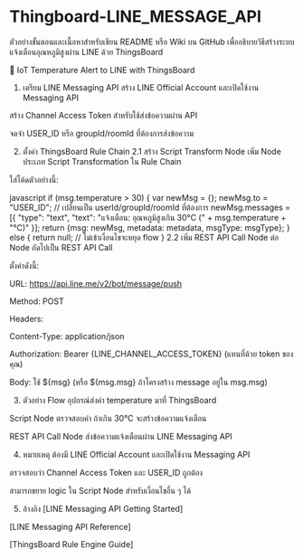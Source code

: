 # Thingboard-LINE_MESSAGE_API

ตัวอย่างขั้นตอนและเนื้อหาสำหรับเขียน README หรือ Wiki บน GitHub เพื่ออธิบายวิธีสร้างระบบแจ้งเตือนอุณหภูมิสูงผ่าน LINE ด้วย ThingsBoard

🚨 IoT Temperature Alert to LINE with ThingsBoard
1. เตรียม LINE Messaging API
สร้าง LINE Official Account และเปิดใช้งาน Messaging API

สร้าง Channel Access Token สำหรับใช้ส่งข้อความผ่าน API

จดจำ USER_ID หรือ groupId/roomId ที่ต้องการส่งข้อความ

2. ตั้งค่า ThingsBoard Rule Chain
2.1 สร้าง Script Transform Node
เพิ่ม Node ประเภท Script Transformation ใน Rule Chain

ใส่โค้ดตัวอย่างนี้:

javascript
if (msg.temperature > 30) {
    var newMsg = {};
    newMsg.to = "USER_ID"; // เปลี่ยนเป็น userId/groupId/roomId ที่ต้องการ
    newMsg.messages = [{
      "type": "text",
      "text": "แจ้งเตือน: อุณหภูมิสูงเกิน 30°C (" + msg.temperature + "°C)"
    }];
    return {msg: newMsg, metadata: metadata, msgType: msgType};
} else {
    return null; // ไม่เข้าเงื่อนไขจะหยุด flow
}
2.2 เพิ่ม REST API Call Node
ต่อ Node ถัดไปเป็น REST API Call

ตั้งค่าดังนี้:

URL: https://api.line.me/v2/bot/message/push

Method: POST

Headers:

Content-Type: application/json

Authorization: Bearer {LINE_CHANNEL_ACCESS_TOKEN} (แทนที่ด้วย token ของคุณ)

Body:
ใช้ ${msg} (หรือ ${msg.msg} ถ้าโครงสร้าง message อยู่ใน msg.msg)

3. ตัวอย่าง Flow
อุปกรณ์ส่งค่า temperature มาที่ ThingsBoard

Script Node ตรวจสอบค่า ถ้าเกิน 30°C จะสร้างข้อความแจ้งเตือน

REST API Call Node ส่งข้อความแจ้งเตือนผ่าน LINE Messaging API

4. หมายเหตุ
ต้องมี LINE Official Account และเปิดใช้งาน Messaging API

ตรวจสอบว่า Channel Access Token และ USER_ID ถูกต้อง

สามารถขยาย logic ใน Script Node สำหรับเงื่อนไขอื่น ๆ ได้

5. อ้างอิง
[LINE Messaging API Getting Started]

[LINE Messaging API Reference]

[ThingsBoard Rule Engine Guide]
